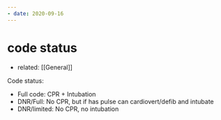 ```yaml
---
- date: 2020-09-16
---
```


# code status

- related: [[General]]

Code status:

- Full code: CPR + Intubation
- DNR/Full: No CPR, but if has pulse can cardiovert/defib and intubate
- DNR/limited: No CPR, no intubation
